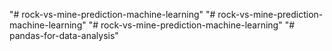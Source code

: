 "# rock-vs-mine-prediction-machine-learning" 
"# rock-vs-mine-prediction-machine-learning" 
"# rock-vs-mine-prediction-machine-learning" 
"# pandas-for-data-analysis" 
